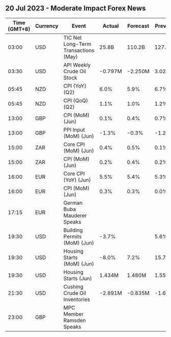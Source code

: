 ## 20 Jul 2023 - Moderate Impact Forex News
| Time (GMT+8) | Currency | Event | Actual | Forecast | Previous |
|------|----------|-------|--------|----------|----------|
| 03:00 | USD | TIC Net Long-Term Transactions (May) | 25.8B | 110.2B | 127.8B |
| 03:30 | USD | API Weekly Crude Oil Stock | -0.797M | -2.250M | 3.026M |
| 05:45 | NZD | CPI (YoY) (Q2) | 6.0% | 5.9% | 6.7% |
| 05:45 | NZD | CPI (QoQ) (Q2) | 1.1% | 1.0% | 1.2% |
| 13:00 | GBP | CPI (MoM) (Jun) | 0.1% | 0.4% | 0.7% |
| 13:00 | GBP | PPI Input (MoM) (Jun) | -1.3% | -0.3% | -1.2% |
| 15:00 | ZAR | Core CPI (MoM) (Jun) | 0.4% | 0.5% | 0.1% |
| 15:00 | ZAR | CPI (MoM) (Jun) | 0.2% | 0.4% | 0.2% |
| 16:00 | EUR | Core CPI (YoY) (Jun) | 5.5% | 5.4% | 5.3% |
| 16:00 | EUR | CPI (MoM) (Jun) | 0.3% | 0.3% | 0.0% |
| 17:15 | EUR | German Buba Mauderer Speaks |  |  |  |
| 19:30 | USD | Building Permits (MoM) (Jun) | -3.7% |  | 5.6% |
| 19:30 | USD | Housing Starts (MoM) (Jun) | -8.0% | 7.2% | 15.7% |
| 19:30 | USD | Housing Starts (Jun) | 1.434M | 1.480M | 1.559M |
| 21:30 | USD | Cushing Crude Oil Inventories | -2.891M | -0.835M | -1.605M |
| 23:00 | GBP | MPC Member Ramsden Speaks |  |  |  |
